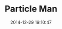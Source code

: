 ---
layout: default
title:  "Particle Man"
date:   2014-12-29 19:10:47
categories: experiment
permalink: /experiments/processing/particle-man/

description: "Particle silhouette in Processing using Kinect sensor"
large-image-src: "/experiments/processing/kinect/particle_man/particle-man_800x800.jpg"
thumb-image-src: "/experiments/processing/kinect/particle_man/particle-man_thumb_500x500.jpg"
---